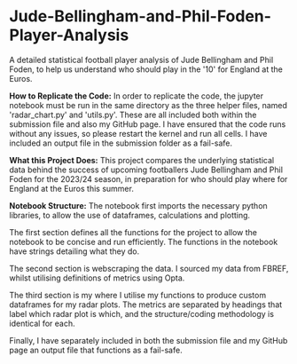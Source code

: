 # Jude-Bellingham-and-Phil-Foden-Player-Analysis
A detailed statistical football player analysis of Jude Bellingham and Phil Foden, to help us understand who should play in the '10' for England at the Euros.

**How to Replicate the Code:**
In order to replicate the code, the jupyter notebook must be run in the same directory as the three helper files, named 'radar_chart.py' and 'utils.py'. These are all included both within the submission file and also my GitHub page.
I have ensured that the code runs without any issues, so please restart the kernel and run all cells.
I have included an output file in the submission folder as a fail-safe.

**What this Project Does:**
This project compares the underlying statistical data behind the success of upcoming footballers Jude Bellingham and Phil Foden for the 2023/24 season, in preparation for who should play where for England at the Euros this summer.

**Notebook Structure:**
The notebook first imports the necessary python libraries, to allow the use of dataframes, calculations and plotting.

The first section defines all the functions for the project to allow the notebook to be concise and run efficiently. 
The functions in the notebook have strings detailing what they do.

The second section is webscraping the data. I sourced my data from FBREF, whilst utilising definitions of metrics using Opta.

The third section is my where I utilise my functions to produce custom dataframes for my radar plots. 
The metrics are separated by headings that label which radar plot is which, and the structure/coding methodology is identical for each.

Finally, I have separately included in both the submission file and my GitHub page an output file that functions as a fail-safe.









